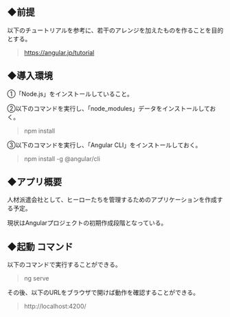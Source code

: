 ## ◆前提
以下のチュートリアルを参考に、若干のアレンジを加えたものを作ることを目的とする。
> https://angular.jp/tutorial

## ◆導入環境
①「Node.js」をインストールしていること。

②以下のコマンドを実行し、「node_modules」データをインストールしておく。

> npm install

③以下のコマンドを実行し、「Angular CLI」をインストールしておく。

> npm install -g @angular/cli

## ◆アプリ概要

人材派遣会社として、ヒーローたちを管理するためのアプリケーションを作成する予定。

現状はAngularプロジェクトの初期作成段階となっている。

## ◆起動 コマンド

以下のコマンドで実行することができる。

> ng serve

その後、以下のURLをブラウザで開けば動作を確認することができる。

> http://localhost:4200/

